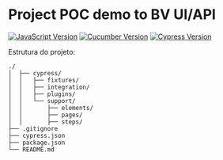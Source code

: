[javascript-image]: https://img.shields.io/badge/javascript-red
[javascript-url]: https://developer.mozilla.org/en-US/docs/Web/JavaScript
[cucumber-image]: https://img.shields.io/badge/cucumber-4.1.2-brightgreen
[cucumber-url]: https://github.com/TheBrainFamily/cypress-cucumber-preprocessor
[cypress-image]:https://img.shields.io/badge/cypress-7.5.0-beige
[cypress-url]:https://docs.cypress.io/guides/overview/why-cypress

# Project POC demo to BV UI/API
[![JavaScript Version][javascript-image]][javascript-url]
[![Cucumber Version][cucumber-image]][cucumber-url]
[![Cypress Version][cypress-image]][cypress-url]

Estrutura do projeto:
```
./
│  ├── cypress/
│  │   ├── fixtures/
│  │   ├── integration/
│  │   ├── plugins/
│  │   └── support/
│  │       ├── elements/
│  │       ├── pages/
│  │       ├── steps/
├── .gitignore
├── cypress.json
├── package.json
└── README.md
```